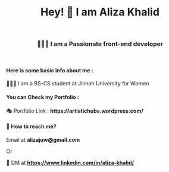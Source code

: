 <h1 align="center" >Hey!  👋 I am <b>Aliza Khalid</b></h1><br>
<h3 align="center">👩🏼‍💻 I am a Passionate front-end developer</h3><br>
<h4>Here is some basic info about me : </h4>
👩🏻‍🎓 I am a BS-CS student at Jinnah University for Women <br>
<h4>You can Check my Portfolio : </h4>
🎭 Portfolio Link : <b>https://artistichubs.wordpress.com/</b><br>

<h4>💬 How to reach me?</h4> 
Email at <b>alizajuw@gmail.com</b>

Or

💬 DM at <b>https://www.linkedin.com/in/aliza-khalid/</b>

